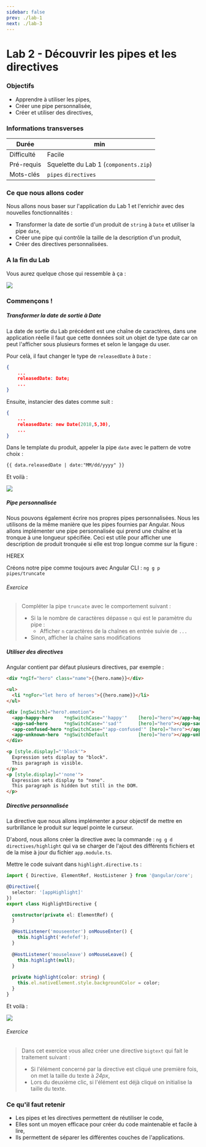 ```yaml
---
sidebar: false
prev: ./lab-1
next: ./lab-3
---
```


# Lab 2 - Découvrir les pipes et les directives



### Objectifs

- Apprendre à utiliser les pipes,
- Créer une pipe personnalisée,
- Créer et utiliser des directives,

### Informations transverses

| Durée      | min                                   |
| ---------- | ------------------------------------- |
| Difficulté | Facile                                |
| Pré-requis | Squelette du Lab 1 (`components.zip`) |
| Mots-clés  | `pipes` `directives`                  |

### Ce que nous allons coder

Nous allons nous baser sur l'application du Lab 1 et l'enrichir avec des nouvelles fonctionnalités :

* Transformer la date de sortie d'un produit de `string` à `Date` et utiliser la pipe `date`,
* Créer une pipe qui contrôle la taille de la description d'un produit,
* Créer des directives personnalisées.

### A la fin du Lab

Vous aurez quelque chose qui ressemble à ça :

![](./img/lab-2-1.png)

### Commençons !

##### Transformer la date de sortie à Date

La date de sortie du Lab précédent est une chaîne de caractères, dans une application réelle il faut que cette données soit un objet de type date car on peut l'afficher sous plusieurs formes et selon le langage du user.

Pour celà, il faut changer le type de `releasedDate` à `Date` :

```json
{
    ...
	releasedDate: Date;
    ...
}
```

Ensuite, instancier des dates comme suit :

```json
{
    ...
    releasedDate: new Date(2018,5,30),
    ...
}
```

Dans le template du produit, appeler la pipe `date` avec le pattern de votre choix :

```html
{{ data.releasedDate | date:"MM/dd/yyyy" }}
```

Et voilà :

![](./img/lab-2-0.png)

##### Pipe personnalisée

Nous pouvons également écrire nos propres pipes personnalisées. Nous les utilisons de la même manière que les pipes fournies par Angular. Nous allons implémenter une pipe personnalisée qui prend une chaîne et la tronque à une longueur spécifiée. Ceci est utile pour afficher une description de produit tronquée si elle est trop longue comme sur la figure :

HEREX

Créons notre pipe comme toujours avec Angular CLI : `ng g p pipes/truncate`

###### Exercice

> Compléter la pipe `truncate` avec le comportement suivant :
>
> * Si la le nombre de caractères dépasse `n` qui est le paramètre du pipe :
>   * Afficher `n` caractères de la chaînes en entrée suivie de `...`
> * Sinon, afficher la chaîne sans modifications



##### Utiliser des directives

Angular contient par défaut plusieurs directives, par exemple :

```html
<div *ngIf="hero" class="name">{{hero.name}}</div>

<ul>
  <li *ngFor="let hero of heroes">{{hero.name}}</li>
</ul>

<div [ngSwitch]="hero?.emotion">
  <app-happy-hero    *ngSwitchCase="'happy'"    [hero]="hero"></app-happy-hero>
  <app-sad-hero      *ngSwitchCase="'sad'"      [hero]="hero"></app-sad-hero>
  <app-confused-hero *ngSwitchCase="'app-confused'" [hero]="hero"></app-confused-hero>
  <app-unknown-hero  *ngSwitchDefault           [hero]="hero"></app-unknown-hero>
</div>
```

```html
<p [style.display]="'block'">
  Expression sets display to "block".
  This paragraph is visible.
</p>
<p [style.display]="'none'">
  Expression sets display to "none".
  This paragraph is hidden but still in the DOM.
</p>
```



##### Directive personnalisée

La directive que nous allons implémenter a pour objectif de mettre en surbrillance le produit sur lequel pointe le curseur.

D'abord, nous allons créer la directive avec la commande : `ng g d directives/highlight` qui va se charger de l'ajout des différents fichiers et de la mise à jour du fichier `app.module.ts`.

Mettre le code suivant dans `highlight.directive.ts` :

```typescript
import { Directive, ElementRef, HostListener } from '@angular/core';

@Directive({
  selector: '[appHighlight]'
})
export class HighlightDirective {

  constructor(private el: ElementRef) {
  }

  @HostListener('mouseenter') onMouseEnter() {
    this.highlight('#efefef');
  }
  
  @HostListener('mouseleave') onMouseLeave() {
    this.highlight(null);
  }
  
  private highlight(color: string) {
    this.el.nativeElement.style.backgroundColor = color;
  }
}
```

Et voilà :

![](./img/Lab-1-1.png)

###### Exercice

> Dans cet exercice vous allez créer une directive `bigtext` qui fait le traitement suivant :
>
> * Si l'élément concerné par la directive est cliqué une première fois, on met la taille du texte à *24px*,
> * Lors du deuxième clic, si l'élément est déjà cliqué on initialise la taille du texte.

### Ce qu'il faut retenir

* Les pipes et les directives permettent de réutiliser le code,
* Elles sont un moyen efficace pour créer du code maintenable et facile à lire,
* Ils permettent de séparer les différentes couches de l'applications.